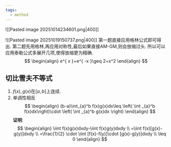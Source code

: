 ```yaml
---
tags:
  - method
---
```






![[Pasted image 20251014234601.png|400]]

![[Pasted image 20251019150737.png|400]]
第一题直接应用格林公式即可得出.
第二题先用格林,再应用对称性,最后如果直接AM-GM,则会放缩过头.
所以可以应用泰勒公式多展开几项,使得放缩更为精确.
$$
\begin{align}
e^{ x }+e^{ -x }\geq 2+x^2
\end{align}
$$

## 切比雪夫不等式
1. $f(x),g(x)$在$[a,b]$上连续.
2. 单调性相反
$$
\begin{align}
(b-a)\int_{a}^b f(x)g(x)dx\leq \left( \int _{a}^b f(x)dx\right)\cdot \left( \int _{a}^b g(x)dx \right)
\end{align}
$$
**证明**:
$$
\begin{align}
\iint f(x)g(x)dxdy-\iint f(x)g(y)dxdy \\
=\iint f(x)[g(x)-g(y)]dxdy \\
=\frac{1}{2} \cdot \iint [f(x)-f(y)]\cdot [g(x)-g(y)]dxdy \\
\leq 0
\end{align}
$$





